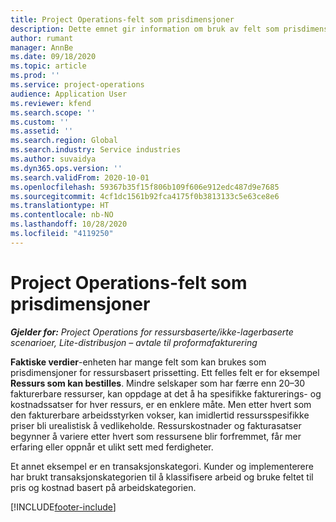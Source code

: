 ```yaml
---
title: Project Operations-felt som prisdimensjoner
description: Dette emnet gir information om bruk av felt som prisdimensjoner i Dynamics 365 Project Operations.
author: rumant
manager: AnnBe
ms.date: 09/18/2020
ms.topic: article
ms.prod: ''
ms.service: project-operations
audience: Application User
ms.reviewer: kfend
ms.search.scope: ''
ms.custom: ''
ms.assetid: ''
ms.search.region: Global
ms.search.industry: Service industries
ms.author: suvaidya
ms.dyn365.ops.version: ''
ms.search.validFrom: 2020-10-01
ms.openlocfilehash: 59367b35f15f806b109f606e912edc487d9e7685
ms.sourcegitcommit: 4cf1dc1561b92fca4175f0b3813133c5e63ce8e6
ms.translationtype: HT
ms.contentlocale: nb-NO
ms.lasthandoff: 10/28/2020
ms.locfileid: "4119250"
---
```

# <a name="project-operations-fields-as-pricing-dimensions"></a>Project Operations-felt som prisdimensjoner

_**Gjelder for:** Project Operations for ressursbaserte/ikke-lagerbaserte scenarioer, Lite-distribusjon – avtale til proformafakturering_

**Faktiske verdier**-enheten har mange felt som kan brukes som prisdimensjoner for ressursbasert prissetting. Ett felles felt er for eksempel **Ressurs som kan bestilles**. Mindre selskaper som har færre enn 20–30 fakturerbare ressurser, kan oppdage at det å ha spesifikke fakturerings- og kostnadssatser for hver ressurs, er en enklere måte. Men etter hvert som den fakturerbare arbeidsstyrken vokser, kan imidlertid ressursspesifikke priser bli urealistisk å vedlikeholde. Ressurskostnader og fakturasatser begynner å variere etter hvert som ressursene blir forfremmet, får mer erfaring eller oppnår et ulikt sett med ferdigheter. 

Et annet eksempel er en transaksjonskategori. Kunder og implementerere har brukt transaksjonskategorien til å klassifisere arbeid og bruke feltet til pris og kostnad basert på arbeidskategorien.


[!INCLUDE[footer-include](../includes/footer-banner.md)]